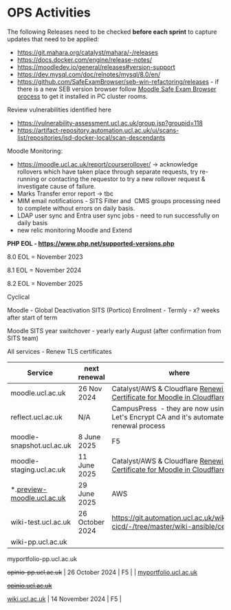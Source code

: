 # OPS Activities

The following Releases need to be checked **before each sprint** to capture updates that need to be applied:

-   <https://git.mahara.org/catalyst/mahara/-/releases> 
-   <https://docs.docker.com/engine/release-notes/>
-   <https://moodledev.io/general/releases#version-support>
-   <https://dev.mysql.com/doc/relnotes/mysql/8.0/en/>
-   <https://github.com/SafeExamBrowser/seb-win-refactoring/releases> - if there is a new SEB version browser follow [Moodle Safe Exam Browser process](Moodle_Safe_Exam_Browser_process) to get it installed in PC cluster rooms.

Review vulnerabilities identified here

-   <https://vulnerability-assessment.ucl.ac.uk/group.jsp?groupid=118>
-   <https://artifact-repository.automation.ucl.ac.uk/ui/scans-list/repositories/isd-docker-local/scan-descendants>

Moodle Monitoring:

-   <https://moodle.ucl.ac.uk/report/courserollover/> → acknowledge rollovers which have taken place through separate requests, try re-running or contacting the requestor to try a new rollover request & investigate cause of failure.
-   Marks Transfer error report → tbc
-   MIM email notifications - SITS Filter and  CMIS groups processing need to complete without errors on daily basis.
-   LDAP user sync and Entra user sync jobs - need to run successfully on daily basis
-   new relic monitoring Moodle and Extend

**PHP EOL - <https://www.php.net/supported-versions.php>**

8.0 EOL = November 2023

8.1 EOL = November 2024

8.2 EOL = November 2025

Cyclical

Moodle - Global Deactivation SITS (Portico) Enrolment - Termly - x? weeks after start of term

Moodle SITS year switchover - yearly early August (after confirmation from SITS team)

All services - Renew TLS certificates 

| Service                                                        | next renewal     | where                                                                                                                                                                    |
|----------------------------------------------------------------|------------------|--------------------------------------------------------------------------------------------------------------------------------------------------------------------------|
| moodle.ucl.ac.uk                                               | 26 Nov 2024      | Catalyst/AWS & Cloudflare [Renewing SSL Certificate for Moodle in Cloudflare](https://wiki.ucl.ac.uk/display/ISMoodle/Renewing+SSL+Certificate+for+Moodle+in+Cloudflare) |
| reflect.ucl.ac.uk                                              | N/A              | CampusPress  - they are now using the Let's Encrypt CA and it's automated renewal process                                                                                |
| moodle-snapshot.ucl.ac.uk                                      | 8 June 2025      | F5                                                                                                                                                                       |
| moodle-staging.ucl.ac.uk                                       | 11 June 2025     | Catalyst/AWS & Cloudflare [Renewing SSL Certificate for Moodle in Cloudflare](https://wiki.ucl.ac.uk/display/ISMoodle/Renewing+SSL+Certificate+for+Moodle+in+Cloudflare) |
| \*.[preview-moodle.ucl.ac.uk](http://preview-moodle.ucl.ac.uk) | 29 June 2025     | AWS                                                                                                                                                                      |
| wiki-test.ucl.ac.uk                                            | 26 October 2024  | <https://git.automation.ucl.ac.uk/wiki/wiki-cicd/-/tree/master/wiki-ansible/certs>                                                                                       |
| wiki-pp.ucl.ac.uk    <br>                                         
                                                                 
 myportfolio-pp.ucl.ac.uk   <br>                                     
                                                                 
 ~~opinio-pp.ucl.ac.uk~~                                         | 26 October 2024  | F5                                                                                                                                                                       |
| [myportfolio.ucl.ac.uk](http://myportfolio.ucl.ac.uk)   <br>       
                                                                 
 ~~[opinio.ucl.ac.uk](http://opinio.ucl.ac.uk)~~   <br>              
                                                                 
 [wiki.ucl.ac.uk](https://wiki.ucl.ac.uk/)                       | 14 November 2024 | F5                                                                                                                                                                       |


